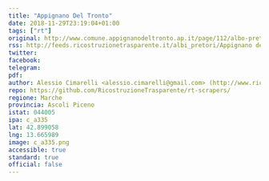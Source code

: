 ```yaml
---
title: "Appignano Del Tronto"
date: 2018-11-29T23:19:04+01:00
tags: ["rt"]
original: http://www.comune.appignanodeltronto.ap.it/page/112/albo-pretorio.html
rss: http://feeds.ricostruzionetrasparente.it/albi_pretori/Appignano del Tronto_feed.xml
twitter: 
facebook: 
telegram: 
pdf: 
author: Alessio Cimarelli <alessio.cimarelli@gmail.com> (http://www.ricostruzionetrasparente.it)
repo: https://github.com/RicostruzioneTrasparente/rt-scrapers/
regione: Marche
provincia: Ascoli Piceno
istat: 044005
ipa: c_a335
lat: 42.899058
lng: 13.665989
image: c_a335.png
accessible: true
standard: true
official: false
---
```

